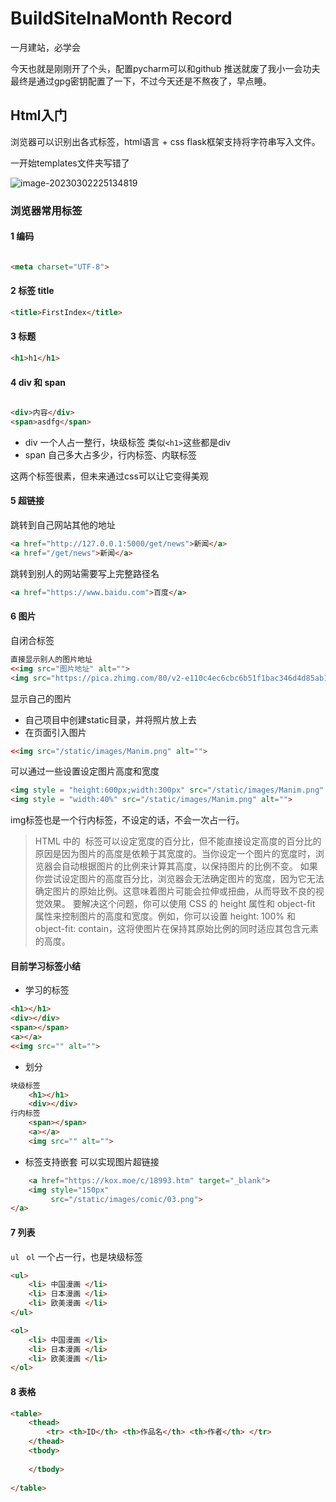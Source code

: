 # BuildSiteInaMonth Record

一月建站，必学会



今天也就是刚刚开了个头，配置pycharm可以和github 推送就废了我小一会功夫
最终是通过gpg密钥配置了一下，不过今天还是不熬夜了，早点睡。

## Html入门

浏览器可以识别出各式标签，html语言 + css
flask框架支持将字符串写入文件。

一开始templates文件夹写错了

![image-20230302225134819](C:\Users\Admin\PycharmProjects\0301BuildSite\Notes\Record.assets\image-20230302225134819.png)



### 浏览器常用标签

#### 1 编码

```html

<meta charset="UTF-8">
```

#### 2 标签 title

```html
<title>FirstIndex</title>
```

#### 3 标题

```html
<h1>h1</h1>
```

#### 4 div 和 span

```html

<div>内容</div>
<span>asdfg</span>
```

- div 一个人占一整行，块级标签 类似`<h1>`这些都是div
- span 自己多大占多少，行内标签、内联标签

这两个标签很素，但未来通过css可以让它变得美观



#### 5 超链接

跳转到自己网站其他的地址

```html
<a href="http://127.0.0.1:5000/get/news">新闻</a>
<a href="/get/news">新闻</a>
```

跳转到别人的网站需要写上完整路径名

```html
<a href="https://www.baidu.com">百度</a>
```

#### 6 图片

自闭合标签

```html
直接显示别人的图片地址
<<img src="图片地址" alt="">
<img src="https://pica.zhimg.com/80/v2-e110c4ec6cbc6b51f1bac346d4d85ab1_1440w.webp"/>
```
显示自己的图片
- 自己项目中创建static目录，并将照片放上去
- 在页面引入图片 
```html
<<img src="/static/images/Manim.png" alt="">
```
可以通过一些设置设定图片高度和宽度
```html
<img style = "height:600px;width:300px" src="/static/images/Manim.png" alt="">
<img style = "width:40%" src="/static/images/Manim.png" alt="">
```
img标签也是一个行内标签，不设定的话，不会一次占一行。
> HTML 中的 <img> 标签可以设定宽度的百分比，但不能直接设定高度的百分比的原因是因为图片的高度是依赖于其宽度的。当你设定一个图片的宽度时，浏览器会自动根据图片的比例来计算其高度，以保持图片的比例不变。
> 如果你尝试设定图片的高度百分比，浏览器会无法确定图片的宽度，因为它无法确定图片的原始比例。这意味着图片可能会拉伸或扭曲，从而导致不良的视觉效果。
> 要解决这个问题，你可以使用 CSS 的 height 属性和 object-fit 属性来控制图片的高度和宽度。例如，你可以设置 height: 100% 和 object-fit: contain，这将使图片在保持其原始比例的同时适应其包含元素的高度。 


#### 目前学习标签小结
- 学习的标签
```html
<h1></h1>
<div></div>
<span></span>
<a></a>
<<img src="" alt="">
```
- 划分
```html
块级标签
    <h1></h1>
    <div></div>
行内标签
    <span></span>
    <a></a> 
    <img src="" alt="">
```

- 标签支持嵌套 
  可以实现图片超链接

```html
    <a href="https://kox.moe/c/18993.htm" target="_blank">
	<img style="150px"
	     src="/static/images/comic/03.png">
</a>
```



#### 7 列表

`ul` ` ol` 一个占一行，也是块级标签

```html
<ul>
    <li> 中国漫画 </li>
    <li> 日本漫画 </li>
    <li> 欧美漫画 </li>
</ul>

<ol>
    <li> 中国漫画 </li>
    <li> 日本漫画 </li>
    <li> 欧美漫画 </li>
</ol>
```

#### 8 表格

```html
<table>
    <thead>
    	<tr> <th>ID</th> <th>作品名</th> <th>作者</th> </tr>
    </thead>
    <tbody>
    
    </tbody>
    
</table>
```

